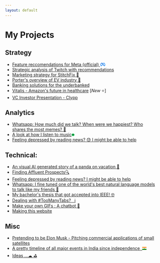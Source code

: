 ```yaml
---
layout: default
---
```

# My Projects
## Strategy
* [Feature reccomendations for Meta (official) <img src="misc_images\meta.png" width="4%">](meta_sync_comm)<br>
* [Strategic analysis of Twitch with recommendations](marshall_projects/twitch_strategy_analysis) <br>
* [Marketing strategy for StitchFix 🎁](marshall_projects/stitch_fix_marketing) <br>
* [Porter's overview of EV industry 🚙](marshall_projects/ev_strat)
* [Banking solutions for the underbanked](marshall_projects/fintech_inclusion)
* [Vitalis - Amazon's future in healthcare](marshall_projects/amazon_vitalis) [_New_ ⭐]
* [VC Investor Presentation - Clypp](marshall_projects/hptv_clypp)

## Analytics
* [Whatsapp: How much did we talk? When were we happiest? Who shares the most memes? 📲](whatsapp_analytics.html)<br>
* [A look at how I listen to music](myspotify.html)<img src="misc_images\spotify.png" width="2%"><br>
* [Feeling depressed by reading news? 😓 I might be able to help](news_negativity.html)<br>

## Technical:
* [An visual AI generated story of a panda on vacation 🐼](dalle_story.md)<br>
* [Finding Affluent Prospects🔍](stalking_anewlevel.html)<br>
* [Feeling depressed by reading news? I might be able to help](news_negativity.html)<br>
* [Whatsapp: I fine tuned one of the world's best natural language models to talk like my friends 📲](gpt2Whatsapp.md)<br>
* [My bachelor's thesis that got accepted into IEEE! 🤓](ieee_discover.html)<br>
* [Dealing with #TooManyTabs?  &nbsp; ℹ](depthsearch.html)<br>
* [Make your own GIFs : A chatbot 📲](gifgenerator.html)<br>
* [Making this website](thiswebsite.html)<br>

## Misc
* [Pretending to be Elon Musk - Pitching commercial applications of small satellites](starlink.html)
* [A pretty timeline of all major events in India since independence  &nbsp;](india_cplp_timeline.html)<img src="/images/Flag_of_India.svg" width="3%"><br>
* [Ideas ...☁ ⛳](project_ideas)


<br>
<!-- * [](.md) -->
